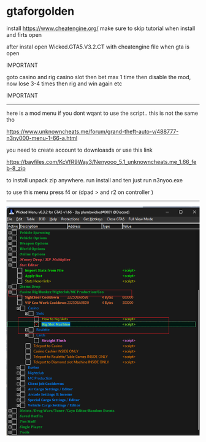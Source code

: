 # gtaforgolden



install https://www.cheatengine.org/ make sure to skip tutorial when install and firts open


after instal open Wicked.GTA5.V3.2.CT with cheatengine file when gta is open 


IMPORTANT

goto casino and rig casino slot then bet max 1 time then disable the mod, now  lose 3-4 times then rig and win again etc

IMPORTANT


-------------------------------------------------------------------------------------

here is a mod menu if you dont wqant to use the script.. this is not the same tho

https://www.unknowncheats.me/forum/grand-theft-auto-v/488777-n3ny000-menu-1-66-a.html 

you need to create account to downloasds or use this link

https://bayfiles.com/KcVfR9Way3/Nenyooo_5.1_unknowncheats.me_1.66_feb-8_zip

to install unpack zip anywhere. run install and ten just run n3nyoo.exe 

to use this menu press f4 or (dpad > and r2 on controller )




----------------------------------------------------

![alt text](https://raw.githubusercontent.com/ScriptsAndApps/gtaforgolden/main/slot.png)
